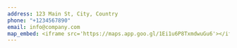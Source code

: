 ```yaml
---
address: 123 Main St, City, Country
phone: "+1234567890"
email: info@company.com
map_embed: <iframe src='https://maps.app.goo.gl/1Ei1u6P8TxmdwuGu6'></iframe>
---
```

